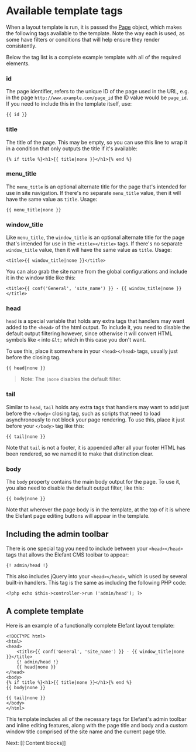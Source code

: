 # Available template tags

When a layout template is run, it is passed the [Page](http://api.elefantcms.com/visor/lib/Page) object, which makes the following tags available to the template. Note the way each is used, as some have filters or conditions that will help ensure they render consistently.

Below the tag list is a complete example template with all of the required elements.

### id

The page identifier, refers to the unique ID of the page used in the URL, e.g. in the page `http://www.example.com/page_id` the ID value would be `page_id`. If you need to include this in the template itself, use:

    {{ id }}

### title

The title of the page. This may be empty, so you can use this line to wrap it in a condition that only outputs the title if it's available:

    {% if title %}<h1>{{ title|none }}</h1>{% end %}

### menu_title

The `menu_title` is an optional alternate title for the page that's intended for use in site navigation. If there's no separate `menu_title` value, then it will have the same value as `title`. Usage:

    {{ menu_title|none }}

### window_title

Like `menu_title`, the `window_title` is an optional alternate title for the page that's intended for use in the `<title></title>` tags. If there's no separate `window_title` value, then it will have the same value as `title`. Usage:

    <title>{{ window_title|none }}</title>

You can also grab the site name from the global configurations and include it in the window title like this:

    <title>{{ conf('General', 'site_name') }} - {{ window_title|none }}</title>

### head

`head` is a special variable that holds any extra tags that handlers may want added to the `<head>` of the html output. To include it, you need to disable the default output filtering however, since otherwise it will convert HTML symbols like `<` into `&lt;` which in this case you don't want.

To use this, place it somewhere in your `<head></head>` tags, usually just before the closing tag.

    {{ head|none }}

> Note: The `|none` disables the default filter.

### tail

Similar to `head`, `tail` holds any extra tags that handlers may want to add just before the `</body>` closing tag, such as scripts that need to load asynchronously to not block your page rendering. To use this, place it just before your `</body>` tag like this:

    {{ tail|none }}

Note that `tail` is not a footer, it is appended after all your footer HTML has been rendered, so we named it to make that distinction clear.

### body

The `body` property contains the main body output for the page. To use it, you also need to disable the default output filter, like this:

    {{ body|none }}

Note that wherever the page body is in the template, at the top of it is where the Elefant page editing buttons will appear in the template.

## Including the admin toolbar

There is one special tag you need to include between your `<head></head>` tags that allows the Elefant CMS toolbar to appear:

    {! admin/head !}

This also includes jQuery into your `<head></head>`, which is used by several built-in handlers. This tag is the same as including the following PHP code:

	<?php echo $this->controller->run ('admin/head'); ?>

## A complete template

Here is an example of a functionally complete Elefant layout template:

	<!DOCTYPE html>
	<html>
	<head>
		<title>{{ conf('General', 'site_name') }} - {{ window_title|none }}</title>
		{! admin/head !}
		{{ head|none }}
	</head>
	<body>
	{% if title %}<h1>{{ title|none }}</h1>{% end %}
	{{ body|none }}

	{{ tail|none }}
	</body>
	</html>

This template includes all of the necessary tags for Elefant's admin toolbar and inline editing features, along with the page title and body and a custom window title comprised of the site name and the current page title.

Next: [[:Content blocks]]